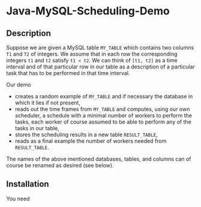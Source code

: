 # Java-MySQL-Scheduling-Demo
## Description
Suppose we are given a MySQL table `MY_TABLE` which contains two columns `T1` and `T2` of integers. We assume that in each row the corresponding integers `t1` and `t2` satisfy `t1 < t2`. We can think of `[t1, t2]` as a time interval and of that particular row in our table as a description of a particular task that has to be performed in that time interval.  

Our demo
* creates a random example of `MY_TABLE` and if necessary the database in which it lies if not present,
* reads out the time frames from `MY_TABLE` and computes, using our own scheduler, a schedule with a minimal number of workers to perform the tasks, each worker of course assumed to be able to perform any of the tasks in our table,
* stores the scheduling results in a new table `RESULT_TABLE`,
* reads as a final example the number of workers needed from `RESULT_TABLE`.

The names of the above mentioned databases, tables, and columns can of course be renamed as desired (see below). 

## Installation

You need

